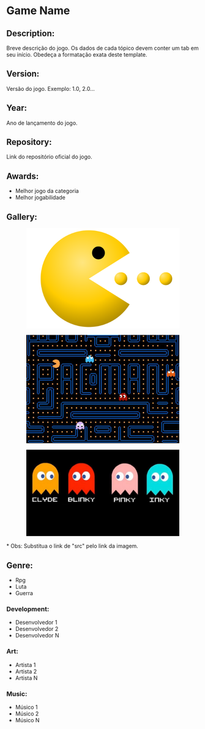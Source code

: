 # Game Name

## Description:
   Breve descrição do jogo. Os dados de cada tópico devem conter um tab em seu início. Obedeça a formatação exata deste template.

## Version:
   Versão do jogo. Exemplo: 1.0, 2.0...

## Year:
   Ano de lançamento do jogo.

## Repository:
   Link do repositório oficial do jogo.

## Awards:
   - Melhor jogo da categoria
   - Melhor jogabilidade

## Gallery:
   <p align="center"><img width="400"src="https://github.com/unbgames/unbgames/blob/issue_9/img_tmp/pac1.png"></p>
   <p align="center"><img width="400"src="https://github.com/unbgames/unbgames/blob/issue_9/img_tmp/pac2.jpg"></p>
   <p align="center"><img width="400"src="https://github.com/unbgames/unbgames/blob/issue_9/img_tmp/pac3.jpg"></p>
   * Obs: Substitua o link de "src" pelo link da imagem.

## Genre:
   - Rpg
   - Luta
   - Guerra

### Development:
   - Desenvolvedor 1
   - Desenvolvedor 2
   - Desenvolvedor N

### Art:
   - Artista 1
   - Artista 2
   - Artista N

### Music:
   - Músico 1
   - Músico 2
   - Músico N
